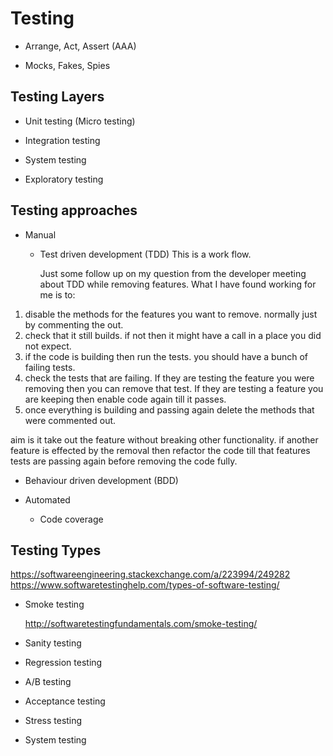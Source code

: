 # Testing

 - Arrange, Act, Assert (AAA)
 
 - Mocks, Fakes, Spies
 
## Testing Layers

 - Unit testing (Micro testing)
 
 - Integration testing
 
 - System testing
 
 - Exploratory testing
 
## Testing approaches

 - Manual
 
   - Test driven development (TDD)
     This is a work flow.
     
     Just some follow up on my question from the developer meeting about TDD while removing features.
What I have found working for me is to:
1) disable the methods for the features you want to remove.  normally just by commenting the out.
2) check that it still builds.  if not then it might have a call in a place you did not expect.
3) if the code is building then run the tests.  you should have a bunch of failing tests.
4) check the tests that are failing.  If they are testing the feature you were removing then you can remove that test.  If they are testing a feature you are keeping then enable code again till it passes.
5) once everything is building and passing again delete the methods that were commented out.
 
aim is it take out the feature without breaking other functionality.  if another feature is effected by the removal then refactor the code till that features tests are passing again before removing the code fully.
     
 
   - Behaviour driven development (BDD)
 
 - Automated
 
   - Code coverage
 
## Testing Types

https://softwareengineering.stackexchange.com/a/223994/249282
https://www.softwaretestinghelp.com/types-of-software-testing/

 - Smoke testing
   
   http://softwaretestingfundamentals.com/smoke-testing/
 
 - Sanity testing
 
 - Regression testing
 
 - A/B testing
 
 - Acceptance testing
 
 - Stress testing
 
 - System testing
